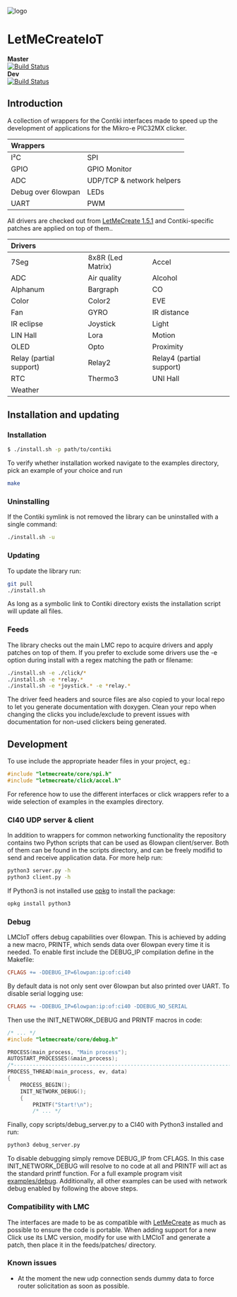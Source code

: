 ![logo](https://static.creatordev.io/logo-md-s.svg)
# LetMeCreateIoT

**Master**  
[![Build Status](https://travis-ci.org/CreatorDev/LetMeCreateIoT.svg?branch=master)](https://travis-ci.org/CreatorDev/LetMeCreateIoT)  
**Dev**  
[![Build Status](https://travis-ci.org/CreatorDev/LetMeCreateIoT.svg?branch=dev)](https://travis-ci.org/CreatorDev/LetMeCreateIoT)

## Introduction

A collection of wrappers for the Contiki interfaces made to speed up the development of applications 
for the Mikro-e PIC32MX clicker.

|Wrappers||
|:------------| :-------------------|
|I²C|SPI|
|GPIO|GPIO Monitor|
|ADC|UDP/TCP & network helpers|
|Debug over 6lowpan|LEDs|
|UART|PWM|

All drivers are checked out from [LetMeCreate 1.5.1](https://github.com/CreatorDev/LetMeCreate/tree/v1.5.1) and Contiki-specific patches are applied on top of them..

|Drivers|||
|:------------|:-------------------|:-------------------|
|7Seg|8x8R (Led Matrix)|Accel|
|ADC|Air quality|Alcohol|
|Alphanum|Bargraph|CO|
|Color|Color2|EVE|
|Fan|GYRO|IR distance|
|IR eclipse|Joystick|Light|
|LIN Hall|Lora|Motion|
|OLED|Opto|Proximity|
|Relay (partial support)|Relay2|Relay4 (partial support)|
|RTC|Thermo3|UNI Hall|
|Weather|||

## Installation and updating

### Installation

```sh
$ ./install.sh -p path/to/contiki
```

To verify whether installation worked navigate to the examples directory, pick an example of your 
choice and run

```sh
make
```

### Uninstalling

If the Contiki symlink is not removed the library can be uninstalled with a single command:

```sh
./install.sh -u
```

### Updating

To update the library run:

```sh
git pull
./install.sh
```

As long as a symbolic link to Contiki directory exists the installation script will update all files.

### Feeds

The library checks out the main LMC repo to acquire drivers and apply patches on top of them. If you
prefer to exclude some drivers use the -e option during install with a regex matching the path or
filename:

```sh
./install.sh -e ./click/*
./install.sh -e *relay.*
./install.sh -e *joystick.* -e *relay.*
```

The driver feed headers and source files are also copied to your local repo to let you generate 
documentation with doxygen. Clean your repo when changing the clicks you include/exclude to prevent 
issues with documentation for non-used clickers being generated.

## Development

To use include the appropriate header files in your project, eg.:

```C
#include "letmecreate/core/spi.h"
#include "letmecreate/click/accel.h"
```

For reference how to use the different interfaces or click wrappers refer to a wide selection of 
examples in the examples directory.

### CI40 UDP server & client

In addition to wrappers for common networking functionality the repository contains two Python scripts
that can be used as 6lowpan client/server. Both of them can be found in the scripts directory, and
can be freely modifid to send and receive application data. For more help run:

```sh
python3 server.py -h
python3 client.py -h
```

If Python3 is not installed use [opkg](https://docs.creatordev.io/ci40/guides/openwrt-platform/#using-opkg)
to install the package:

```sh
opkg install python3
```

### Debug

LMCIoT offers debug capabilities over 6lowpan. This is achieved by adding a new macro, PRINTF, which 
sends data over 6lowpan every time it is needed. To enable first include the DEBUG_IP compilation 
define in the Makefile:

```Makefile
CFLAGS += -DDEBUG_IP=6lowpan:ip:of:ci40
```

By default data is not only sent over 6lowpan but also printed over UART. To disable serial logging use:

```Makefile
CFLAGS += -DDEBUG_IP=6lowpan:ip:of:ci40 -DDEBUG_NO_SERIAL
```

Then use the INIT_NETWORK_DEBUG and PRINTF macros in code:
```C
/* ... */
#include "letmecreate/core/debug.h"

PROCESS(main_process, "Main process");
AUTOSTART_PROCESSES(&main_process);
/*---------------------------------------------------------------------------*/
PROCESS_THREAD(main_process, ev, data)
{
    PROCESS_BEGIN();
    INIT_NETWORK_DEBUG();
    {
        PRINTF("Start!\n");
        /* ... */
```
Finally, copy scripts/debug_server.py to a CI40 with Python3 installed and run:
```sh
python3 debug_server.py
```

To disable debugging simply remove DEBUG_IP from CFLAGS. In this case INIT_NETWORK_DEBUG will 
resolve to no code at all and PRINTF will act as the standard printf function. For a full example 
program visit [examples/debug](https://github.com/CreatorDev/LetMeCreateIoT/tree/master/examples/debug). 
Additionally, all other examples can be used with network debug enabled by following the above steps.

### Compatibility with LMC

The interfaces are made to be as compatible with [LetMeCreate](https://github.com/CreatorDev/LetMeCreate) 
as much as possible to ensure the code is portable. When adding support for a new Click use its LMC
version, modify for use with LMCIoT and generate a patch, then place it in the
feeds/patches/ directory.

### Known issues

- At the moment the new udp connection sends dummy data to force router solicitation as soon as 
possible.
